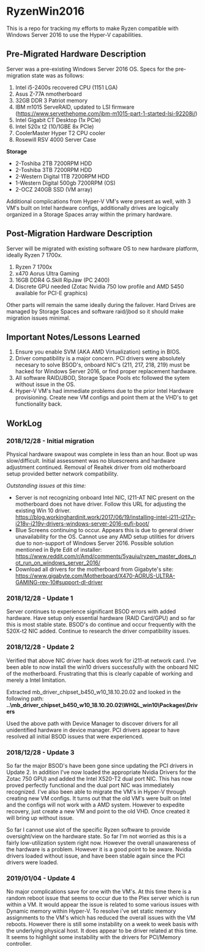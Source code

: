 # RyzenWin2016
This is a repo for tracking my efforts to make Ryzen compatible with Windows Server 2016 to use the Hyper-V capabilities.

## Pre-Migrated Hardware Description
Server was a pre-existing Windows Server 2016 OS.  Specs for the pre-migration state was as follows:
1. Intel i5-2400s recovered CPU (1151 LGA)
2. Asus Z-77A nmotherboard
3. 32GB DDR 3 Patriot memory
4. IBM m1015 ServeRAID, updated to LSI firmware (https://www.servethehome.com/ibm-m1015-part-1-started-lsi-92208i/)
5. Intel Gigabit CT Desktop (1x PCIe)
6. Intel 520x t2 (10/1GBE 8x PCIe)
7. CoolerMaster Hyper T2 CPU cooler
8. Rosewill RSV 4000 Server Case

**Storage**
- 2-Toshiba 2TB 7200RPM HDD
- 2-Toshiba 3TB 7200RPM HDD
- 2-Western Digital 1TB 7200RPM HDD
- 1-Western Digital 500gb 7200RPM (OS)
- 2-OCZ 240GB SSD (VM array)

Additional complications from Hyper-V VM's were present as well, with 3 VM's built on Intel hardware configs, additionally drives are  logically organized in a Storage Spaces array within the primary hardware.  

## Post-Migration Hardware Description
Server will be migrated with existing software OS to new hardware platform, ideally Ryzen 7 1700x.
1. Ryzen 7 1700x
2. x470 Aorus Ultra Gaming 
3. 16GB DDR4 G.Skill RipJaw (PC 2400)
4. Discrete GPU needed (Zotac Nvidia 750 low profile and AMD 5450 available for PCI-E graphics)

Other parts will remain the same ideally during the failover.  Hard Drives are managed by Storage Spaces and software raid/jbod so it should make migration issues minimal. 

## Important Notes/Lessons Learned
1. Ensure you enable SVM (AKA AMD Virtualization) setting in BIOS.
2. Driver compatibility is a major concern.  PCI drivers were absolutely necesary to solve BSOD's, onboard NIC's (211, 217, 218, 219) must be hacked for Windows Server 2016, or find proper replacement hardware.
3. All software RAID/JBOD, Storage Space Pools etc followed the sytem without issue in the OS.  
4. Hyper-V VM's had immediate problems due to the prior Intel Hardware provisioning.  Create new VM configs and point them at the VHD's to get functionality back. 

## WorkLog

### 2018/12/28 - Initial migration
Physical hardware swapout was complete in less than an hour. Boot up was slow/difficult.  Initial assessment was no bluescreens and hardware adjustment continued.   Removal of Realtek driver from old motherboard setup provided better network compatibility. 

_Outstanding issues at this time:_ 
- Server is not recognizing onboard Intel NIC, I211-AT NIC present on the motherboard does not have driver.  Follow this URL for adjusting the existing Win 10 driver.  
https://blog.workinghardinit.work/2017/06/19/installing-intel-i211-i217v-i218v-i219v-drivers-windows-server-2016-eufi-boot/
- Blue Screens continuing to occur.  Appears this is due to general driver unavailability for the OS.  Cannot use any AMD setup utilities for drivers due to non-support of Windows Server 2016. Possible solution mentioned in Byte Edit of installer:
https://www.reddit.com/r/Amd/comments/5yauiu/ryzen_master_does_not_run_on_windows_server_2016/
- Download all drivers for the motherboard from Gigabyte's site: https://www.gigabyte.com/Motherboard/X470-AORUS-ULTRA-GAMING-rev-10#support-dl-driver

### 2018/12/28 - Update 1
Server continues to experience significant BSOD errors with added hardware.  Have setup only essential hardware (RAID Card/GPU) and so far this is most stable state. BSOD's do continue and occur frequently with the 520X-t2 NIC added.   Continue to research the driver compatibility issues. 

### 2018/12/28 - Update 2
Verified that above NIC driver hack does work for i211-at network card.  I've been able to now install the win10 drivers successfully with the onboard NIC of the motherboard.   Frustrating that this is clearly capable of working and merely a Intel limitation. 

Extracted mb_driver_chipset_b450_w10_18.10.20.02 and looked in the following path:
**..\mb_driver_chipset_b450_w10_18.10.20.02\WHQL_win10\Packages\Drivers**

Used the above path with Device Manager to discover drivers for all unidentified hardware in device manager.  PCI drivers appear to have resolved all initial BSOD issues that were experienced.

### 2018/12/28 - Update 3
So far the major BSOD's have been gone since updating the PCI drivers in Update 2.   In addition I've now loaded the appropriate Nvidia Drivers for the Zotac 750 GPU) and added the Intel X520-T2 dual port NIC.   This has now proved perfectly functional and the dual port NIC was immediately recognized.  I've also been able to migrate the VM's in Hyper-V through creating new VM configs.   It turns out that the old VM's were built on Intel and the configs will not work with a AMD system.  However to expedite recovery, just create a new VM and point to the old VHD.  Once created it will bring up without issue. 

So far I cannot use alot of the specific Ryzen software to provide oversight/view on the hardware state.  So far I'm not worried as this is a fairly low-utilization system right now.  However the overall unawareness of the hardware is a problem.  However it is a good point to be aware.  Nvidia drivers loaded without issue, and have been stable again since the PCI drivers were loaded. 

### 2019/01/04 - Update 4
No major complications save for one with the VM's.  At this time there is a random reboot issue that seems to occur due to the Plex server which is run within a VM.  It would appear the issue is related to some various issues with Dynamic memory within Hyper-V.  To resolve i've set static memory assignments to the VM's which has reduced the overall issues with the VM reboots.  However there is still some instability on a week to week basis with the underlying physical host.  It does appear to be driver related at this time.  It seems to highlight some instability with the drivers for PCI/Memory controller.  
